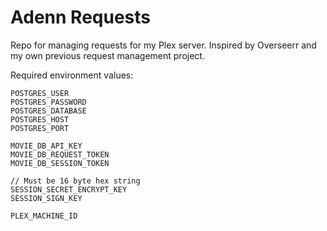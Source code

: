 # Adenn Requests

Repo for managing requests for my Plex server. Inspired by Overseerr and my own previous request management project.

Required environment values:

```
POSTGRES_USER
POSTGRES_PASSWORD
POSTGRES_DATABASE
POSTGRES_HOST
POSTGRES_PORT

MOVIE_DB_API_KEY
MOVIE_DB_REQUEST_TOKEN
MOVIE_DB_SESSION_TOKEN

// Must be 16 byte hex string
SESSION_SECRET_ENCRYPT_KEY 
SESSION_SIGN_KEY

PLEX_MACHINE_ID
```